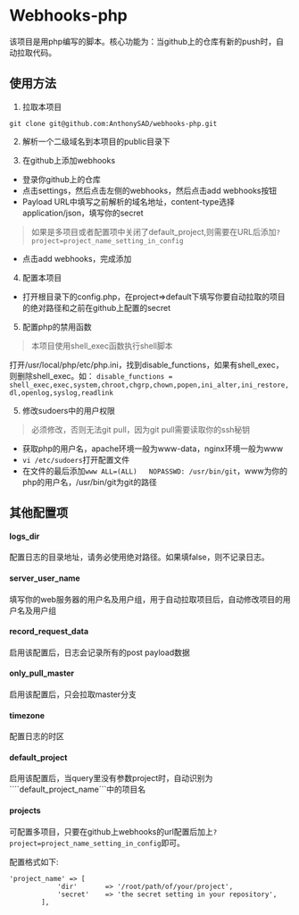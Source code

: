 # Webhooks-php

该项目是用php编写的脚本。核心功能为：当github上的仓库有新的push时，自动拉取代码。

## 使用方法

1. 拉取本项目

```
git clone git@github.com:AnthonySAD/webhooks-php.git
```

2. 解析一个二级域名到本项目的public目录下

3. 在github上添加webhooks

- 登录你github上的仓库
- 点击settings，然后点击左侧的webhooks，然后点击add webhooks按钮
- Payload URL中填写之前解析的域名地址，content-type选择application/json，填写你的secret
> 如果是多项目或者配置项中关闭了default_project,则需要在URL后添加```?project=project_name_setting_in_config```
- 点击add webhooks，完成添加

4. 配置本项目

- 打开根目录下的config.php，在project=>default下填写你要自动拉取的项目的绝对路径和之前在github上配置的secret

5. 配置php的禁用函数
> 本项目使用shell_exec函数执行shell脚本

打开/usr/local/php/etc/php.ini，找到disable_functions，如果有shell_exec，则删除shell_exec。如：
```disable_functions = shell_exec,exec,system,chroot,chgrp,chown,popen,ini_alter,ini_restore,dl,openlog,syslog,readlink```

5. 修改sudoers中的用户权限
> 必须修改，否则无法git pull，因为git pull需要读取你的ssh秘钥

- 获取php的用户名，apache环境一般为www-data，nginx环境一般为www
- ```vi /etc/sudoers```打开配置文件
- 在文件的最后添加```www ALL=(ALL)   NOPASSWD: /usr/bin/git```，www为你的php的用户名，/usr/bin/git为git的路径

## 其他配置项

#### logs_dir

配置日志的目录地址，请务必使用绝对路径。如果填false，则不记录日志。

#### server_user_name

填写你的web服务器的用户名及用户组，用于自动拉取项目后，自动修改项目的用户名及用户组

#### record_request_data

启用该配置后，日志会记录所有的post payload数据

#### only_pull_master

启用该配置后，只会拉取master分支

#### timezone

配置日志的时区

#### default_project

启用该配置后，当query里没有参数project时，自动识别为````default_project_name```中的项目名

#### projects

可配置多项目，只要在github上webhooks的url配置后加上```?project=project_name_setting_in_config```即可。

配置格式如下:
```
'project_name' => [
            'dir'       => '/root/path/of/your/project',
            'secret'    => 'the secret setting in your repository',
        ],
```